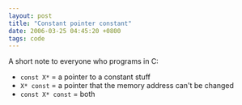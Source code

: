 ```yaml
---
layout: post
title: "Constant pointer constant"
date: 2006-03-25 04:45:20 +0800
tags: code
---
```

A short note to everyone who programs in C:

  - `const X*` = a pointer to a constant stuff
  - `X* const` = a pointer that the memory address can't be changed
  - `const X* const` = both
